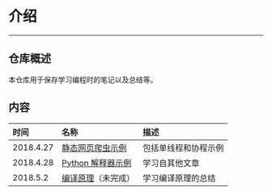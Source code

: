 # 介绍

---

## 仓库概述

本仓库用于保存学习编程时的笔记以及总结等。

## 内容

|时间|名称|描述|
|:--|:--|:--|
|2018.4.27|[静态网页爬虫示例](./Spider/README.md)|包括单线程和协程示例|
|2018.4.28|[Python 解释器示例](./Python_Interpreter/README.md)|学习自其他文章|
|2018.5.2|[编译原理](./Compilers/README.md)（未完成）|学习编译原理的总结|